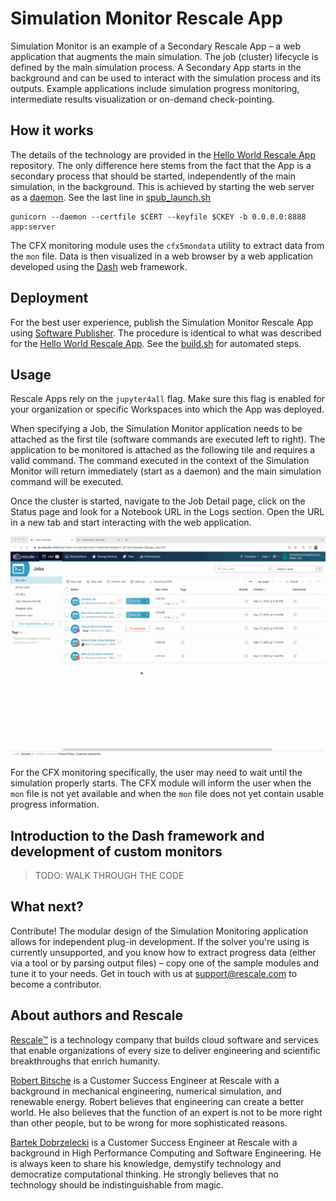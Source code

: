 # Simulation Monitor Rescale App

Simulation Monitor is an example of a Secondary Rescale App – a web application that augments the main simulation. The job (cluster) lifecycle is defined by the main simulation process. A Secondary App starts in the background and can be used to interact with the simulation process and its outputs. Example applications include simulation progress monitoring, intermediate results visualization or on-demand check-pointing.

## How it works

The details of the technology are provided in the [Hello World Rescale App](https://github.com/rescale-labs/App_HelloWorld_Flask/) repository. The only difference here stems from the fact that the App is a secondary process that should be started, independently of the main simulation, in the background. This is achieved by starting the web server as a [daemon](https://en.wikipedia.org/wiki/Daemon_(computing)). See the last line in [spub_launch.sh](spub/spub_launch.sh-templ)

```
gunicorn --daemon --certfile $CERT --keyfile $CKEY -b 0.0.0.0:8888 app:server
```

The CFX monitoring module uses the `cfx5mondata` utility to extract data from the `mon` file. Data is then visualized in a web browser by a web application developed using the [Dash](https://dash.plotly.com/) web framework.

## Deployment

For the best user experience, publish the Simulation Monitor Rescale App using [Software Publisher](https://rescale.com/documentation/main/platform-guides/bring-your-own-software-with-rescale-software-publisher/). The procedure is identical to what was described for the [Hello World Rescale App](https://github.com/rescale-labs/App_HelloWorld_Flask/tree/main#publishing-a-rescale-app-using-the-rescale-software-publisher). See the [build.sh](spub/build.sh) for automated steps.

## Usage

Rescale Apps rely on the `jupyter4all` flag. Make sure this flag is enabled for your organization or specific Workspaces into which the App was deployed.

When specifying a Job, the Simulation Monitor application needs to be attached as the first tile (software commands are executed left to right). The application to be monitored is attached as the following tile and requires a valid command. The command executed in the context of the Simulation Monitor will return immediately (start as a daemon) and the main simulation command will be executed.

Once the cluster is started, navigate to the Job Detail page, click on the Status page and look for a Notebook URL in the Logs section. Open the URL in a new tab and start interacting with the web application.

![](README.images/app_simulation_monitor.gif)

For the CFX monitoring specifically, the user may need to wait until the simulation properly starts. The CFX module will inform the user when the `mon` file is not yet available and when the `mon` file does not yet contain usable progress information.

## Introduction to the Dash framework and development of custom monitors

> TODO: WALK THROUGH THE CODE

## What next?

Contribute! The modular design of the Simulation Monitoring application allows for independent plug-in development. If the solver you're using is currently unsupported, and you know how to extract progress data (either via a tool or by parsing output files) – copy one of the sample modules and tune it to your needs. Get in touch with us at support@rescale.com to become a contributor.

## About authors and Rescale

[Rescale™](https://rescale.com) is a technology company that builds cloud software and services that enable organizations of every size to deliver engineering and scientific breakthroughs that enrich humanity.

[Robert Bitsche](https://www.linkedin.com/in/robertbitsche/) is a Customer Success Engineer at Rescale with a background in mechanical engineering, numerical simulation, and renewable energy. Robert believes that engineering can create a better world. He also believes that the function of an expert is not to be more right than other people, but to be wrong for more sophisticated reasons.

[Bartek Dobrzelecki](https://linkedin.com/in/bardobrze) is a Customer Success Engineer at Rescale with a background in High Performance Computing and Software Engineering. He is always keen to share his knowledge, demystify technology and democratize computational thinking. He strongly believes that no technology should be indistinguishable from magic.
